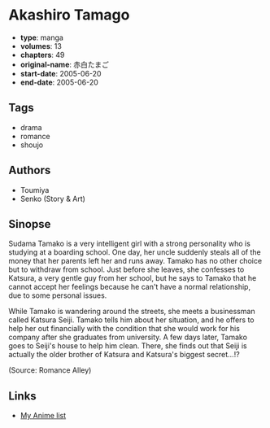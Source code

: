 # Akashiro Tamago

-   **type**: manga
-   **volumes**: 13
-   **chapters**: 49
-   **original-name**: 赤白たまご
-   **start-date**: 2005-06-20
-   **end-date**: 2005-06-20

## Tags

-   drama
-   romance
-   shoujo

## Authors

-   Toumiya
-   Senko (Story & Art)

## Sinopse

Sudama Tamako is a very intelligent girl with a strong personality who is studying at a boarding school. One day, her uncle suddenly steals all of the money that her parents left her and runs away. Tamako has no other choice but to withdraw from school. Just before she leaves, she confesses to Katsura, a very gentle guy from her school, but he says to Tamako that he cannot accept her feelings because he can't have a normal relationship, due to some personal issues.

While Tamako is wandering around the streets, she meets a businessman called Katsura Seiji. Tamako tells him about her situation, and he offers to help her out financially with the condition that she would work for his company after she graduates from university. A few days later, Tamako goes to Seiji's house to help him clean. There, she finds out that Seiji is actually the older brother of Katsura and Katsura's biggest secret…!?

(Source: Romance Alley)

## Links

-   [My Anime list](https://myanimelist.net/manga/11649/Akashiro_Tamago)
